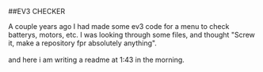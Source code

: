 ##EV3 CHECKER

A couple years ago I had made some ev3 code for a menu to check batterys, motors, etc. I was looking through some files, and thought 
"Screw it, make a repository fpr absolutely anything".
<br>
<br> 
and here i am writing a readme at 1:43 in the morning.
